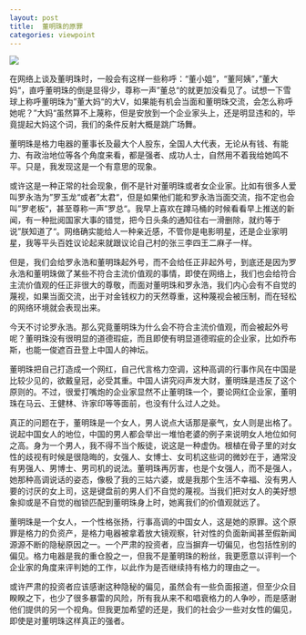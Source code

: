 ```yaml
---
layout: post
title:  董明珠的原罪
categories: viewpoint
---
```

![](https://upload.wikimedia.org/wikipedia/commons/thumb/e/e2/Dong_Mingzhu.JPG/1200px-Dong_Mingzhu.JPG)

在网络上谈及董明珠时，一般会有这样一些称呼：“董小姐”，“董阿姨”，”董大妈“，直呼董明珠的倒是显得少，尊称一声”董总“的就更加没看见了。试想一下雪球上称呼董明珠为”董大妈“的大V，如果能有机会当面和董明珠交流，会怎么称呼她呢？”大妈“虽然算不上蔑称，但是安放到一个企业家头上，还是明显违和的，毕竟提起大妈这个词，我们的条件反射大概是跳广场舞。

董明珠是格力电器的董事长及最大个人股东，全国人大代表，无论从有钱、有能力、有政治地位等各个角度来看，都是强者、成功人士，自然用不着我给她鸣不平。只是，我发现这是一个有意思的现象。

或许这是一种正常的社会现象，倒不是针对董明珠或者女企业家。比如有很多人爱叫罗永浩为”罗玉龙“或者”太君“，但是如果他们能和罗永浩当面交流，指不定也会叫”罗老板“，甚至尊称一声”罗总“。我早上喜欢在蹲马桶的时候看看早上推送的新闻，有一种批阅国家大事的错觉，把今日头条的通知往右一滑删除，就约等于说”朕知道了“。网络确实能给人一种亲近感，不管你是电影明星，还是企业家明星，我等平头百姓议论起来就跟议论自己村的张三李四王二麻子一样。

但是，我们会给罗永浩和董明珠起外号，而不会给任正非起外号，到底还是因为罗永浩和董明珠做了某些不符合主流价值观的事情，即使在网络上，我们也会给符合主流价值观的任正非很大的尊敬，而面对董明珠和罗永浩，我们内心会有不自觉的蔑视，如果当面交流，出于对金钱权力的天然尊重，这种蔑视会被压制，而在轻松的网络环境就会表现出来。

今天不讨论罗永浩。那么究竟董明珠为什么会不符合主流价值观，而会被起外号呢？董明珠没有很明显的道德瑕疵，而且即使有明显道德瑕疵的企业家，比如乔布斯，也能一俊遮百丑登上中国人的神坛。

董明珠把自己打造成一个网红，自己代言格力空调，这种高调的行事作风在中国是比较少见的，欲戴皇冠，必受其重。中国人讲究闷声发大财，董明珠是违反了这个原则的。不过，很爱打嘴炮的企业家显然不止董明珠一个，要论网红企业家，董明珠在马云、王健林、许家印等等面前，也没有什么过人之处。

真正的问题在于，董明珠是一个女人，男人说点大话那是豪气，女人则是出格了。说起中国女人的地位，中国的男人都会举出一堆怕老婆的例子来说明女人地位如何之高。身为一个男人，我不得不当个叛徒，说这是一种虚伪。根植在骨子里的对女性的歧视有时候是很隐晦的，女强人、女博士、女司机这些词的微妙在于，通常没有男强人、男博士、男司机的说法。董明珠再厉害，也是个女强人，而不是强人，她那种高调说话的姿态，像极了我的三姑六婆，或是我那个生活不幸福、没有男人要的讨厌的女上司，这是键盘前的男人们不自觉的蔑视。当我们把对女人的美好想象抑或是不自觉的枷锁匹配到董明珠身上时，她离我们的价值观就远了。

董明珠是一个女人，一个性格张扬，行事高调的中国女人，这是她的原罪。这个原罪是格力的负资产，是格力电器被拿着放大镜观察，针对性的负面新闻甚至假新闻源源不断的隐秘原因之一。一个严肃的投资者，应当摒弃一切偏见，也包括性别的偏见。格力电器是我的重仓股之一，但我不是董明珠的粉丝，我更愿意以评判一个企业家的角度来评判她的工作，以此作为是否继续持有格力的理由之一。

或许严肃的投资者应该感谢这种隐秘的偏见，虽然会有一些负面报道，但至少众目睽睽之下，也少了很多暴雷的风险，所有我从来不和唱衰格力的人争吵，而是感谢他们提供的另一个视角。但我更加希望的还是，我们的社会少一些对女性的偏见，即使是对董明珠这样真正的强者。